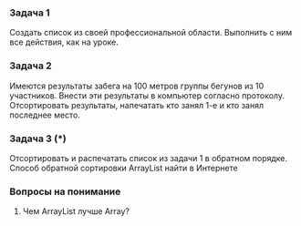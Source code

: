 ### Задача 1
Создать список из своей профессиональной области.
Выполнить с ним все действия, как на уроке.

### Задача 2
Имеются результаты забега на 100 метров группы бегунов из 10 участников.
Внести эти результаты в компьютер согласно протоколу.
Отсортировать результаты, напечатать кто занял 1-е и кто занял последнее место.

### Задача 3 (*)
Отсортировать и распечатать список из задачи 1 в обратном порядке.
Способ обратной сортировки ArrayList найти в Интернете

### Вопросы на понимание
1. Чем ArrayList лучше Array?

